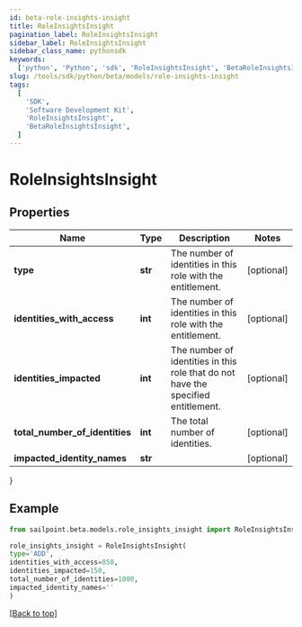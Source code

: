 ```yaml
---
id: beta-role-insights-insight
title: RoleInsightsInsight
pagination_label: RoleInsightsInsight
sidebar_label: RoleInsightsInsight
sidebar_class_name: pythonsdk
keywords:
  ['python', 'Python', 'sdk', 'RoleInsightsInsight', 'BetaRoleInsightsInsight']
slug: /tools/sdk/python/beta/models/role-insights-insight
tags:
  [
    'SDK',
    'Software Development Kit',
    'RoleInsightsInsight',
    'BetaRoleInsightsInsight',
  ]
---
```


# RoleInsightsInsight

## Properties

| Name | Type | Description | Notes |
| --- | --- | --- | --- |
| **type** | **str** | The number of identities in this role with the entitlement. | [optional] |
| **identities_with_access** | **int** | The number of identities in this role with the entitlement. | [optional] |
| **identities_impacted** | **int** | The number of identities in this role that do not have the specified entitlement. | [optional] |
| **total_number_of_identities** | **int** | The total number of identities. | [optional] |
| **impacted_identity_names** | **str** |  | [optional] |

}

## Example

```python
from sailpoint.beta.models.role_insights_insight import RoleInsightsInsight

role_insights_insight = RoleInsightsInsight(
type='ADD',
identities_with_access=850,
identities_impacted=150,
total_number_of_identities=1000,
impacted_identity_names=''
)

```

[[Back to top]](#)
